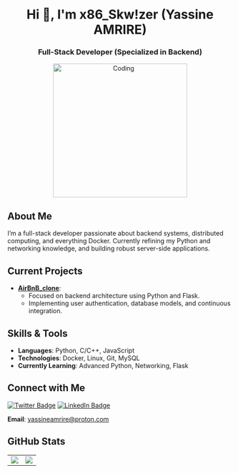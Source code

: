 <h1 align="center">Hi 👋, I'm x86_Skw!zer (Yassine AMRIRE)</h1>
<h3 align="center">Full-Stack Developer (Specialized in Backend)</h3>

<p align="center">
  <img alt="Coding" width="300" src="https://media.tenor.com/58XUFFpP-a0AAAAC/cyber.gif">
</p>

## About Me
I’m a full-stack developer passionate about backend systems, distributed computing, 
and everything Docker. Currently refining my Python and networking knowledge, 
and building robust server-side applications.

## Current Projects
- **[AirBnB_clone](https://github.com/x86skwizer/AirBnB_clone)**:
  - Focused on backend architecture using Python and Flask.
  - Implementing user authentication, database models, and continuous integration.

## Skills & Tools
- **Languages**: Python, C/C++, JavaScript
- **Technologies**: Docker, Linux, Git, MySQL
- **Currently Learning**: Advanced Python, Networking, Flask

## Connect with Me
[![Twitter Badge](https://img.shields.io/twitter/follow/amrire_yassine?logo=twitter&style=for-the-badge)](https://twitter.com/amrire_yassine)
[![LinkedIn Badge](https://img.shields.io/badge/-LinkedIn-blue?style=for-the-badge&logo=LinkedIn)](https://linkedin.com/in/amrireyassine)

**Email**: [yassineamrire@proton.com](mailto:yassineamrire@proton.com)

## GitHub Stats
<table>
  <tr>
    <td>
      <img src="https://github-readme-stats.vercel.app/api?username=x86skwizer&show_icons=true&theme=dark"/>
    </td>
    <td>
      <img src="https://github-readme-stats.vercel.app/api/top-langs?username=x86skwizer&layout=compact&theme=dark"/>
    </td>
  </tr>
</table>

